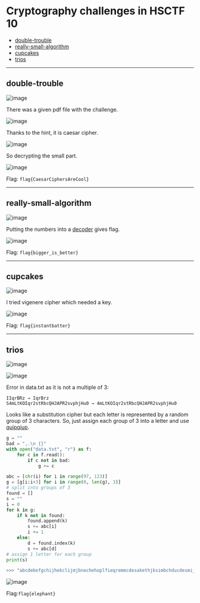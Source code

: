 # Cryptography challenges in HSCTF 10
- [double-trouble](#double-trouble)
- [really-small-algorithm](#really-small-algorithm)
- [cupcakes](#cupcakes)
- [trios](#trios)

-----

## double-trouble

![image](https://github.com/jeromepalayoor/ctf-archive-hub/assets/63996033/a1977ff3-2782-45a5-b11b-e61c2a16a768)

There was a given pdf file with the challenge.

![image](https://github.com/jeromepalayoor/ctf-archive-hub/assets/63996033/9ab13d24-f939-434b-89bd-0055ec561e6b)

Thanks to the hint, it is caesar cipher.

![image](https://github.com/jeromepalayoor/ctf-archive-hub/assets/63996033/e89c26bd-e20d-46c3-8612-8470ec2bb6a9)

So decrypting the small part.

![image](https://github.com/jeromepalayoor/ctf-archive-hub/assets/63996033/3c8a160c-8aff-438e-9fd7-6737259d0e01)

Flag: `flag{CaesarCiphersAreCool}`

-----

## really-small-algorithm

![image](https://github.com/jeromepalayoor/ctf-archive-hub/assets/63996033/7521e1df-c4eb-466a-a5d4-cc534eddef7f)

Putting the numbers into a [decoder](https://www.dcode.fr/rsa-cipher) gives flag.

![image](https://github.com/jeromepalayoor/ctf-archive-hub/assets/63996033/c2a7ce90-5314-4b94-b2f0-f4798b2746e5)

Flag: `flag{bigger_is_better}`

-----

## cupcakes

![image](https://github.com/jeromepalayoor/ctf-archive-hub/assets/63996033/f1cb21ba-60cf-404d-afb6-02cf9e5ac2fa)

I tried vigenere cipher which needed a key.

![image](https://github.com/jeromepalayoor/ctf-archive-hub/assets/63996033/c7341e2b-509d-4247-a829-63bfdda2802d)

Flag: `flag{instantbatter}`

-----

## trios

![image](https://github.com/jeromepalayoor/ctf-archive-hub/assets/63996033/e4373924-0df1-4e4d-ac26-0c544e50ffe7)

![image](https://github.com/jeromepalayoor/ctf-archive-hub/assets/63996033/5820117f-ad55-426b-addb-02486290ebd9)

Error in data.txt as it is not a multiple of 3:

```
IIqrBRz → IqrBrz
S4mLtKOIqr2stRbcQHJAPR2svphjHu0 → 4mLtKOIqr2stRbcQHJAPR2svphjHu0
```

Looks like a substitution cipher but each letter is represented by a random group of 3 characters. So, just assign each group of 3 into a letter and use [quipqiup](https://quipqiup.com/).

```py
g = ""
bad = ",.\n {}"
with open("data.txt", "r") as f:
    for c in f.read():
        if c not in bad:
            g += c

abc = [chr(i) for i in range(97, 123)]
g = [g[i:i+3] for i in range(0, len(g), 3)]
# split into groups of 3
found = []
s = ""
i = 0
for k in g:
    if k not in found:
        found.append(k)
        s += abc[i]
        i += 1
    else:
        d = found.index(k)
        s += abc[d]
# assign 1 letter for each group
print(s)

>>> "abcdebefgchijhekclijmjbnechehoplfieqremmcdesakethjksimbchducdesmijashqcqsaaepehifbcshievijaigemcrebchducdebjhdehjudgijasbbjhemgeeijpmjchqigehkeojuhiigejoouppehoemjaecogbeiiepimsbbedcbijjkhwumijhedushecfsdshksixepbchq"
```

![image](https://github.com/jeromepalayoor/ctf-archive-hub/assets/63996033/64abcd78-ab2c-498a-a821-4019b2d22265)

Flag:`flag{elephant}`
